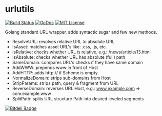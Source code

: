 urlutils
========

[![Build Status](https://travis-ci.org/ernestas-poskus/urlutils.svg?branch=master)](https://travis-ci.org/ernestas-poskus/urlutils)
[![GoDoc](http://godoc.org/github.com/ernestas-poskus/urlutils?status.svg)](http://godoc.org/github.com/ernestas-poskus/urlutils)
[![MIT License](http://img.shields.io/badge/license-MIT-blue.svg)](http://opensource.org/licenses/MIT)

Golang standard URL wrapper, adds syntactic sugar and few new methods.


- ResolveURL: resolves relative URL to absolute URL
- IsAsset: matches asset URL's like: .css, .js, etc.
- IsRelative: checks whether URL is relative, e.g.: /news/article/13.html
- IsAbsolute: checks whether URL has absolute (full) path
- SameDomain: compares URL's checks if they have same domain
- AddWWW: prepends www in front of Host
- AddHTTP: adds http:// if Scheme is empty
- NormalizeDomain: strips sub-domains from Host
- StripParams: strips path, query & fragment from URL
- ReverseDomain: reverses URL Host, e.g.: www.example.com => com.example.www
- SplitPath: splits URL structure Path into desired leveled segments

[![Bitdeli Badge](https://d2weczhvl823v0.cloudfront.net/ernestas-poskus/urlutils/trend.png)](https://bitdeli.com/free "Bitdeli Badge")
